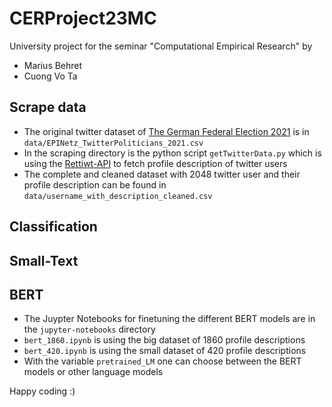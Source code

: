 # CERProject23MC
University project for the seminar "Computational Empirical Research" by
* Marius Behret
* Cuong Vo Ta
## Scrape data
* The original twitter dataset of [The German Federal Election 2021](https://blog.gesis.org/the-german-federal-election-2021-twitter-dataset/) is in `data/EPINetz_TwitterPoliticians_2021.csv`
* In the scraping directory is the python script `getTwitterData.py` which is using the [Rettiwt-API](https://github.com/Rishikant181/Rettiwt-API) to fetch profile description of twitter users
* The complete and cleaned dataset with 2048 twitter user and their profile description can be found in `data/username_with_description_cleaned.csv`

## Classification

## Small-Text

## BERT
* The Juypter Notebooks for finetuning the different BERT models are in the `jupyter-notebooks` directory
* `bert_1860.ipynb` is using the big dataset of 1860 profile descriptions
* `bert_420.ipynb` is using the small dataset of 420 profile descriptions
* With the variable `pretrained_LM` one can choose between the BERT models or other language models

Happy coding :)
